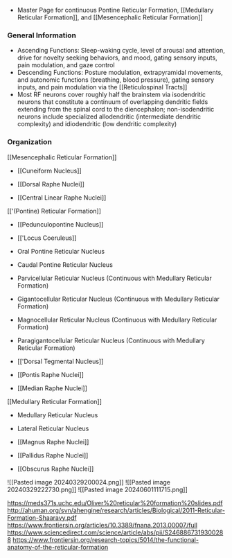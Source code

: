 - Master Page for continuous Pontine Reticular Formation, [[Medullary Reticular Formation]], and [[Mesencephalic Reticular Formation]]
### General Information
- Ascending Functions: Sleep-waking cycle, level of arousal and attention, drive for novelty seeking behaviors, and mood, gating sensory inputs, pain modulation, and gaze control
- Descending Functions: Posture modulation, extrapyramidal movements, and autonomic functions (breathing, blood pressure), gating sensory inputs, and pain modulation via the [[Reticulospinal Tracts]]
- Most RF neurons cover roughly half the brainstem via isodendritic neurons that constitute a continuum of overlapping dendritic fields extending from the spinal cord to the diencephalon; non-isodendritic neurons include specialized allodendritic (intermediate dendritic complexity) and idiodendritic (low dendritic complexity) 

### Organization
[[Mesencephalic Reticular Formation]]
- [[Cuneiform Nucleus]]

- [[Dorsal Raphe Nuclei]]
- [[Central Linear Raphe Nuclei]]

[['(Pontine) Reticular Formation]]
- [[Pedunculopontine Nucleus]]
- [['Locus Coeruleus]]

- Oral Pontine Reticular Nucleus
- Caudal Pontine Reticular Nucleus

- Parvicellular Reticular Nucleus (Continuous with Medullary Reticular Formation)
- Gigantocellular Reticular Nucleus (Continuous with Medullary Reticular Formation)
- Magnocellular Reticular Nucleus (Continuous with Medullary Reticular Formation)
- Paragigantocellular Reticular Nucleus (Continuous with Medullary Reticular Formation)

- [['Dorsal Tegmental Nucleus]]

- [[Pontis Raphe Nuclei]]
- [[Median Raphe Nuclei]]

[[Medullary Reticular Formation]]
- Medullary Reticular Nucleus
- Lateral Reticular Nucleus

- [[Magnus Raphe Nuclei]]
- [[Pallidus Raphe Nuclei]]
- [[Obscurus Raphe Nuclei]]


![[Pasted image 20240329200024.png]]
![[Pasted image 20240329222730.png]]
![[Pasted image 20240601111715.png]]

https://meds371s.uchc.edu/Oliver%20reticular%20formation%20slides.pdf
http://ahuman.org/svn/ahengine/research/articles/Biological/2011-Reticular-Formation-Shaaravy.pdf
https://www.frontiersin.org/articles/10.3389/fnana.2013.00007/full
https://www.sciencedirect.com/science/article/abs/pii/S2468867319300288
https://www.frontiersin.org/research-topics/5014/the-functional-anatomy-of-the-reticular-formation